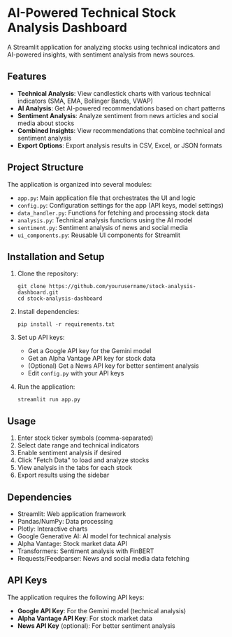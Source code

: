 # AI-Powered Technical Stock Analysis Dashboard

A Streamlit application for analyzing stocks using technical indicators and AI-powered insights, with sentiment analysis from news sources.

## Features

- **Technical Analysis**: View candlestick charts with various technical indicators (SMA, EMA, Bollinger Bands, VWAP)
- **AI Analysis**: Get AI-powered recommendations based on chart patterns
- **Sentiment Analysis**: Analyze sentiment from news articles and social media about stocks
- **Combined Insights**: View recommendations that combine technical and sentiment analysis
- **Export Options**: Export analysis results in CSV, Excel, or JSON formats

## Project Structure

The application is organized into several modules:

- `app.py`: Main application file that orchestrates the UI and logic
- `config.py`: Configuration settings for the app (API keys, model settings)
- `data_handler.py`: Functions for fetching and processing stock data
- `analysis.py`: Technical analysis functions using the AI model
- `sentiment.py`: Sentiment analysis of news and social media
- `ui_components.py`: Reusable UI components for Streamlit

## Installation and Setup

1. Clone the repository:
   ```
   git clone https://github.com/yourusername/stock-analysis-dashboard.git
   cd stock-analysis-dashboard
   ```

2. Install dependencies:
   ```
   pip install -r requirements.txt
   ```

3. Set up API keys:
   - Get a Google API key for the Gemini model
   - Get an Alpha Vantage API key for stock data
   - (Optional) Get a News API key for better sentiment analysis
   - Edit `config.py` with your API keys

4. Run the application:
   ```
   streamlit run app.py
   ```

## Usage

1. Enter stock ticker symbols (comma-separated)
2. Select date range and technical indicators
3. Enable sentiment analysis if desired
4. Click "Fetch Data" to load and analyze stocks
5. View analysis in the tabs for each stock
6. Export results using the sidebar

## Dependencies

- Streamlit: Web application framework
- Pandas/NumPy: Data processing
- Plotly: Interactive charts
- Google Generative AI: AI model for technical analysis
- Alpha Vantage: Stock market data API
- Transformers: Sentiment analysis with FinBERT
- Requests/Feedparser: News and social media data fetching

## API Keys

The application requires the following API keys:

- **Google API Key**: For the Gemini model (technical analysis)
- **Alpha Vantage API Key**: For stock market data
- **News API Key** (optional): For better sentiment analysis